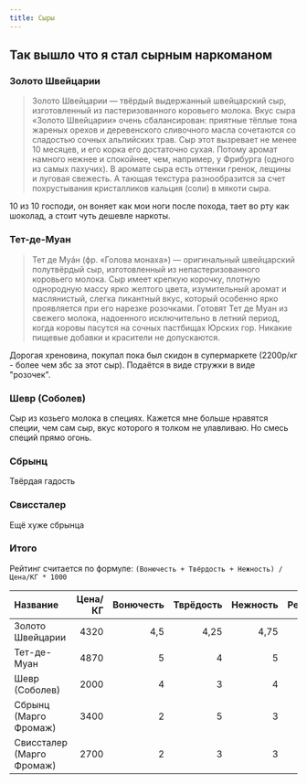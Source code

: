 ```yaml
---
title: Сыры
---
```


## Так вышло что я стал сырным наркоманом

### Золото Швейцарии

> Золото Швейцарии — твёрдый выдержанный швейцарский сыр, изготовленный из пастеризованного коровьего молока. Вкус сыра «Золото Швейцарии» очень сбалансирован: приятные тёплые тона жареных орехов и деревенского сливочного масла сочетаются со сладостью сочных альпийских трав. Сыр этот вызревает не менее 10 месяцев, и его корка его достаточно сухая. Потому аромат намного нежнее и спокойнее, чем, например, у Фрибурга (одного из самых пахучих). В аромате сыра есть оттенки гренок, лещины и луговая свежесть. А тающая текстура разнообразится за счет похрустывания кристалликов кальция (соли) в мякоти сыра.

10 из 10 господи, он воняет как мои ноги после похода, тает во рту как шоколад, а стоит чуть дешевле наркоты.

### Тет-де-Муан

> Тет де Муáн (фр. «Голова монаха») — оригинальный швейцарский полутвёрдый сыр, изготовленный из непастеризованного коровьего молока. Сыр имеет крепкую корочку, плотную однородную массу ярко желтого цвета, изумительный аромат и маслянистый, слегка пикантный вкус, который особенно ярко проявляется при его нарезке розочками. Готовят Тет де Муан из свежего молока, надоенного исключительно в летний период, когда коровы пасутся на сочных пастбищах Юрских гор. Никакие пищевые добавки и красители не допускаются.

Дорогая хреновина, покупал пока был скидон в супермаркете (2200р/кг - более чем збс за этот сыр). Подаётся в виде стружки в виде "розочек".

### Шевр (Соболев)

Сыр из козьего молока в специях. Кажется мне больше нравятся специи, чем сам сыр, вкус которого я толком не улавливаю. Но смесь специй прямо огонь.

### Сбрынц

Твёрдая гадость

### Свиссталер

Ещё хуже сбрынца

### Итого

Рейтинг считается по формуле: `(Вонючесть + Твёрдость + Нежность) / Цена/КГ * 1000`

| Название 		| Цена/КГ | Вонючесть | Тврёдость | Нежность | Рейтинг |
|:----			|----:	|----:	|----:	|----:	|----:	|
| Золото Швейцарии 	| 4320	| 4,5	| 4,25	| 4,75	| 3,125 |
| Тет-де-Муан 		| 4870	| 5	| 4	| 5	| 2,874 |
| Шевр (Соболев) 	| 2000	| 4	| 3	| 4	| 5.5	|
| Сбрынц (Марго Фромаж) | 3400	| 2	| 5	| 3	| ??	|
| Свиссталер (Марго Фромаж) | 2700 | 2  | 3	| 3	| ??	|
